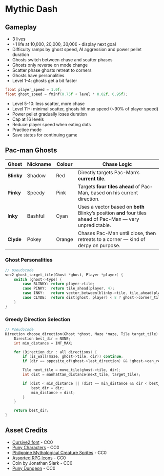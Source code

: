 # Mythic Dash

## Gameplay

* 3 lives
* +1 life at 10,000, 20,000, 30,000 - display next goal
* Difficulty ramps by ghost speed, AI aggression and power pellet duration
* Ghosts switch between chase and scatter phases
* Ghosts only reverse on mode change
* Scatter phase ghosts retreat to corners
* Ghosts have personalities
* Level 1-4: ghosts get a bit faster

```c
float player_speed = 1.0f;
float ghost_speed = fminf(0.75f + level * 0.02f, 0.95f);
```

* Level 5-10: less scatter, more chase
* Level 11+: minimal scatter, ghosts hit max speed (~90% of player speed)
* Power pellet gradually loses duration
* Cap at 16 levels
* Reduce player speed when eating dots
* Practice mode
* Save states for continuing game

## Pac-man Ghosts

| Ghost      | Nickname | Colour | Chase Logic                                                                                                 |
| ---------- | -------- | ------ | ----------------------------------------------------------------------------------------------------------- |
| **Blinky** | Shadow   | Red    | Directly targets Pac-Man’s **current tile**.                                                                |
| **Pinky**  | Speedy   | Pink   | Targets **four tiles ahead** of Pac-Man, based on his current direction.                                    |
| **Inky**   | Bashful  | Cyan   | Uses a vector based on **both** Blinky’s position **and** four tiles ahead of Pac-Man — very unpredictable. |
| **Clyde**  | Pokey    | Orange | Chases Pac-Man until close, then retreats to a corner — kind of derpy on purpose.                           |

### Ghost Personalities

```c
// pseudocode
vec2 ghost_target_tile(Ghost *ghost, Player *player) {
    switch (ghost->type) {
        case BLINKY: return player->tile;
        case PINKY:  return tile_ahead(player, 4);
        case INKY:   return vector_between(blinky->tile, tile_ahead(player, 2));
        case CLYDE:  return dist(ghost, player) < 8 ? ghost->corner_tile : player->tile;
    }
}
```

### Greedy Direction Selection

```c
// Pseudocode
Direction choose_direction(Ghost *ghost, Maze *maze, Tile target_tile) {
    Direction best_dir = NONE;
    int min_distance = INT_MAX;

    for (Direction dir : all_directions) {
        if (is_wall(maze, ghost->tile, dir)) continue;
        if (dir == opposite_of(ghost->last_direction) && !ghost->can_reverse) continue;

        Tile next_tile = move_tile(ghost->tile, dir);
        int dist = manhattan_distance(next_tile, target_tile);

        if (dist < min_distance || (dist == min_distance && dir < best_dir)) {
            best_dir = dir;
            min_distance = dist;
        }
    }

    return best_dir;
}
```

## Asset Credits

* [Cursive2 font](https://opengameart.org/content/new-original-grafx2-font-collection) - CC0
* [Puny Characters](https://merchant-shade.itch.io/16x16-puny-characters) - CC0
* [Philippine Mythological Creature Sprites](https://merchant-shade.itch.io/ph-myth-creatures) - CC0
* [Assorted RPG Icons](https://merchant-shade.itch.io/16x16-mixed-rpg-icons) - CC0
* Coin by Jonathan Slark - CC0
* [Puny Dungeon](https://merchant-shade.itch.io/16x16-puny-dungeon) - CC0
